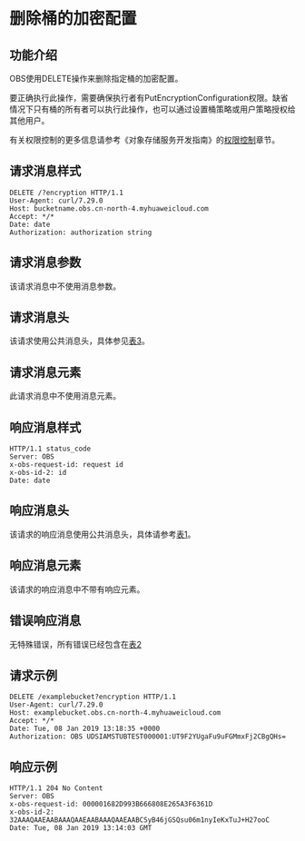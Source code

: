 # 删除桶的加密配置<a name="ZH-CN_TOPIC_0153311099"></a>

## 功能介绍<a name="section5584184924715"></a>

OBS使用DELETE操作来删除指定桶的加密配置。

要正确执行此操作，需要确保执行者有PutEncryptionConfiguration权限。缺省情况下只有桶的所有者可以执行此操作，也可以通过设置桶策略或用户策略授权给其他用户。

有关权限控制的更多信息请参考《对象存储服务开发指南》的[权限控制](https://support.huaweicloud.com/devg-obs/zh-cn_topic_0132788578.html)章节。

## 请求消息样式<a name="section760823317564"></a>

```
DELETE /?encryption HTTP/1.1
User-Agent: curl/7.29.0
Host: bucketname.obs.cn-north-4.myhuaweicloud.com 
Accept: */*
Date: date 
Authorization: authorization string
```

## 请求消息参数<a name="section1371325895711"></a>

该请求消息中不使用消息参数。

## 请求消息头<a name="section1082510151584"></a>

该请求使用公共消息头，具体参见[表3](构造请求.md#table25197309)。

## 请求消息元素<a name="section4216153718588"></a>

此请求消息中不使用消息元素。

## 响应消息样式<a name="section7375637599"></a>

```
HTTP/1.1 status_code
Server: OBS
x-obs-request-id: request id 
x-obs-id-2: id 
Date: date 
```

## 响应消息头<a name="section4327836215"></a>

该请求的响应消息使用公共消息头，具体请参考[表1](返回结果.md#d0e686)。

## 响应消息元素<a name="section2085012491723"></a>

该请求的响应消息中不带有响应元素。

## 错误响应消息<a name="section75624441842"></a>

无特殊错误，所有错误已经包含在[表2](错误码.md#d0e843)

## 请求示例<a name="section51791023968"></a>

```
DELETE /examplebucket?encryption HTTP/1.1
User-Agent: curl/7.29.0
Host: examplebucket.obs.cn-north-4.myhuaweicloud.com
Accept: */*
Date: Tue, 08 Jan 2019 13:18:35 +0000
Authorization: OBS UDSIAMSTUBTEST000001:UT9F2YUgaFu9uFGMmxFj2CBgQHs=
```

## 响应示例<a name="section18234571088"></a>

```
HTTP/1.1 204 No Content
Server: OBS
x-obs-request-id: 000001682D993B666808E265A3F6361D
x-obs-id-2: 32AAAQAAEAABAAAQAAEAABAAAQAAEAABCSyB46jGSQsu06m1nyIeKxTuJ+H27ooC
Date: Tue, 08 Jan 2019 13:14:03 GMT
```

